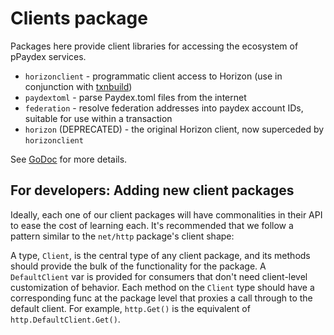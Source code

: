 # Clients package

Packages here provide client libraries for accessing the ecosystem of pPaydex services.

* `horizonclient` - programmatic client access to Horizon (use in conjunction with [txnbuild](../txnbuild))
* `paydextoml` - parse Paydex.toml files from the internet
* `federation` - resolve federation addresses into paydex account IDs, suitable for use within a transaction
* `horizon` (DEPRECATED) - the original Horizon client, now superceded by `horizonclient`

See [GoDoc](https://godoc.org/github.com/paydex-go/go/clients) for more details.

## For developers: Adding new client packages

Ideally, each one of our client packages will have commonalities in their API to ease the cost of learning each.  It's recommended that we follow a pattern similar to the `net/http` package's client shape:

A type, `Client`, is the central type of any client package, and its methods should provide the bulk of the functionality for the package.  A `DefaultClient` var is provided for consumers that don't need client-level customization of behavior.  Each method on the `Client` type should have a corresponding func at the package level that proxies a call through to the default client.  For example, `http.Get()` is the equivalent of `http.DefaultClient.Get()`.
